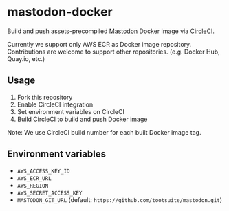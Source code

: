 # mastodon-docker

Build and push assets-precompiled [Mastodon](https://github.com/tootsuite/mastodon) Docker image via [CircleCI](http://circleci.com/).

Currently we support only AWS ECR as Docker image repository.
Contributions are welcome to support other repositories. (e.g. Docker Hub, Quay.io, etc.)

## Usage

1. Fork this repository
1. Enable CircleCI integration
1. Set environment variables on CircleCI
1. Build CircleCI to build and push Docker image

Note: We use CircleCI build number for each built Docker image tag.

## Environment variables

- `AWS_ACCESS_KEY_ID`
- `AWS_ECR_URL`
- `AWS_REGION`
- `AWS_SECRET_ACCESS_KEY`
- `MASTODON_GIT_URL` (default: `https://github.com/tootsuite/mastodon.git`)
